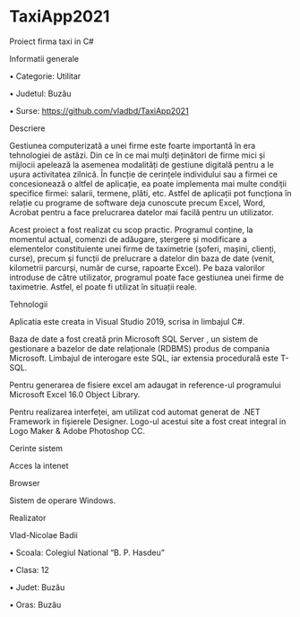 # TaxiApp2021

Proiect firma taxi in C#


Informatii generale

•	Categorie: Utilitar

•	Judetul: Buzău

•	Surse:  https://github.com/vladbd/TaxiApp2021



Descriere

Gestiunea computerizată a unei firme este foarte importantă în era tehnologiei de astăzi. Din ce în ce mai mulți deținători de firme mici și mijlocii apelează la asemenea modalități de gestiune digitală pentru a le ușura activitatea zilnică. În funcție de cerințele individului sau a firmei ce concesionează o altfel de aplicație, ea poate implementa mai multe condiții specifice firmei: salarii, termene, plăti, etc. Astfel de aplicații pot funcționa în relație cu programe de software deja cunoscute precum Excel, Word, Acrobat pentru a face prelucrarea datelor mai facilă pentru un utilizator.

Acest proiect a fost realizat cu scop practic. Programul conține, la momentul actual, comenzi de adăugare, ștergere și modificare a elementelor constituiente unei firme de taximetrie (șoferi, mașini, clienți, curse), precum și funcții de prelucrare a datelor din baza de date (venit, kilometrii parcurși, număr de curse, rapoarte Excel). Pe baza valorilor introduse de către utilizator, programul poate face gestiunea unei firme de taximetrie. Astfel, el poate fi utilizat în situații reale.



Tehnologii

Aplicatia este creata in Visual Studio 2019, scrisa in limbajul C#.

Baza de date a fost creată  prin Microsoft SQL Server , un sistem de gestionare a bazelor de date relaționale (RDBMS) produs de compania Microsoft. Limbajul de interogare este SQL, iar extensia procedurală este T-SQL.

Pentru generarea de fisiere excel am adaugat in reference-ul programului Microsoft Excel 16.0 Object Library.

Pentru realizarea interfeței, am utilizat cod automat generat de .NET Framework in fișierele Designer. Logo-ul acestui site a fost creat integral in Logo Maker & Adobe Photoshop CC.



Cerinte sistem

Acces la intenet

Browser

Sistem de operare Windows.


Realizator


Vlad-Nicolae Badii

•	Scoala: Colegiul National “B. P. Hasdeu”

•	Clasa: 12

•	Judet: Buzău

•	Oras: Buzău


